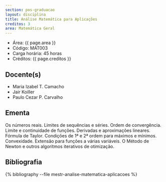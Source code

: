 ```yaml
---
section: pos-graduacao
layout: disciplina
title: Análise Matemática para Aplicações
creditos: 3
area: Matemática Geral
---
```


- Área: {{ page.area }}
- Código: MAT003
- Carga horária: 45 horas 
- Créditos: {{ page.creditos }}

## Docente(s)

- Maria Izabel T. Camacho
- Jair Koiller
- Paulo Cezar P. Carvalho

## Ementa

Os números reais. Limites de sequências e séries. Ordem de
convergência. Limite e continuidade de funções. Derivadas e
aproximações lineares. Fórmula de Taylor. Condições de 1ª e 2ª ordem
para máximos e mínimos. Convexidade. Extensão para funções a várias
variáveis. O Método de Newton e outros algoritmos iterativos de
otimização.

## Bibliografia

{% bibliography --file mestr-analise-matematica-aplicacoes %}

